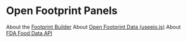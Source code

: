 # Open Footprint Panels

About the [Footprint Builder](/io/template/)
About [Open Footprint Data (useeio.js)](/useeio.js/footprint/)
About [FDA Food Data API](https://fdc.nal.usda.gov/api-guide.html)
